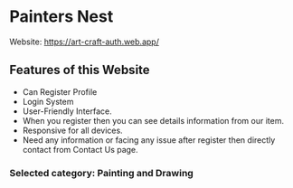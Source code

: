 # Painters Nest

Website: https://art-craft-auth.web.app/

## Features of this Website
- Can Register Profile
- Login System
- User-Friendly Interface.
- When you register then you can see details information from our item.
- Responsive for all devices.
- Need any information or facing any issue after register then directly contact from Contact Us page.

### Selected category: Painting and Drawing

